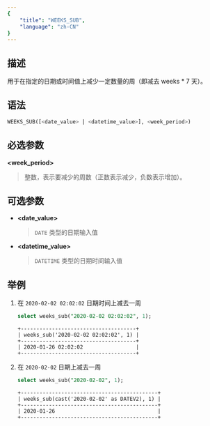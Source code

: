 ```yaml
---
{
    "title": "WEEKS_SUB",
    "language": "zh-CN"
}
---
```


<!-- 
Licensed to the Apache Software Foundation (ASF) under one
or more contributor license agreements.  See the NOTICE file
distributed with this work for additional information
regarding copyright ownership.  The ASF licenses this file
to you under the Apache License, Version 2.0 (the
"License"); you may not use this file except in compliance
with the License.  You may obtain a copy of the License at

  http://www.apache.org/licenses/LICENSE-2.0

Unless required by applicable law or agreed to in writing,
software distributed under the License is distributed on an
"AS IS" BASIS, WITHOUT WARRANTIES OR CONDITIONS OF ANY
KIND, either express or implied.  See the License for the
specific language governing permissions and limitations
under the License.
-->

## 描述
用于在指定的日期或时间值上减少一定数量的周（即减去 weeks * 7 天）。

## 语法
```sql
WEEKS_SUB([<date_value> | <datetime_value>], <week_period>)
```

## 必选参数
**<week_period>**
> 整数，表示要减少的周数（正数表示减少，负数表示增加）。

## 可选参数
- **<date_value>**
    > `DATE` 类型的日期输入值

- **<datetime_value>**
    > `DATETIME` 类型的日期时间输入值

  
## 举例

1. 在 `2020-02-02 02:02:02` 日期时间上减去一周
    ```sql
    select weeks_sub("2020-02-02 02:02:02", 1);
    ```
    ```text
    +-------------------------------------+
    | weeks_sub('2020-02-02 02:02:02', 1) |
    +-------------------------------------+
    | 2020-01-26 02:02:02                 |
    +-------------------------------------+
    ```

2. 在 `2020-02-02` 日期上减去一周
    ```sql
    select weeks_sub("2020-02-02", 1);
    ```
    ```text
    +--------------------------------------------+
    | weeks_sub(cast('2020-02-02' as DATEV2), 1) |
    +--------------------------------------------+
    | 2020-01-26                                 |
    +--------------------------------------------+
    ```
